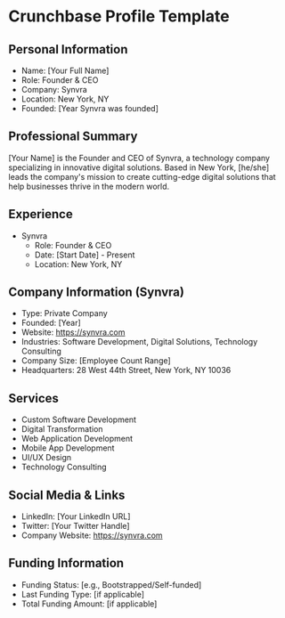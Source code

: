 # Crunchbase Profile Template

## Personal Information
- Name: [Your Full Name]
- Role: Founder & CEO
- Company: Synvra
- Location: New York, NY
- Founded: [Year Synvra was founded]

## Professional Summary
[Your Name] is the Founder and CEO of Synvra, a technology company specializing in innovative digital solutions. Based in New York, [he/she] leads the company's mission to create cutting-edge digital solutions that help businesses thrive in the modern world.

## Experience
- Synvra
  - Role: Founder & CEO
  - Date: [Start Date] - Present
  - Location: New York, NY

## Company Information (Synvra)
- Type: Private Company
- Founded: [Year]
- Website: https://synvra.com
- Industries: Software Development, Digital Solutions, Technology Consulting
- Company Size: [Employee Count Range]
- Headquarters: 28 West 44th Street, New York, NY 10036

## Services
- Custom Software Development
- Digital Transformation
- Web Application Development
- Mobile App Development
- UI/UX Design
- Technology Consulting

## Social Media & Links
- LinkedIn: [Your LinkedIn URL]
- Twitter: [Your Twitter Handle]
- Company Website: https://synvra.com

## Funding Information
- Funding Status: [e.g., Bootstrapped/Self-funded]
- Last Funding Type: [if applicable]
- Total Funding Amount: [if applicable] 